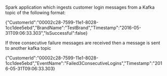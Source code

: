 Spark application which ingests customer login messages from a Kafka topic of the following format:

{"CustomerId":"00002c28-7599-11e1-8028-1cc1dee5ebd","BrandName":"TestBrand","Timestamp":"2016-05-31T09:06:33.303","IsSuccessful":false}

If three consecutive failure messages are received then a message is sent to another kafka topic

{"CustomerId":"00002c28-7599-11e1-8028-1cc1dee5ebd","EventName":"Failed3ConsecutiveLogins","Timestamp":"2016-05-31T09:06:33.303}
